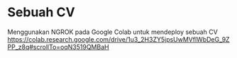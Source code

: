 # Sebuah CV

Menggunakan NGROK pada Google Colab untuk mendeploy sebuah CV
https://colab.research.google.com/drive/1u3_2H3ZY5jpsUwMVflWbDeG_9ZPP_z8q#scrollTo=oqN3519QMBaH

